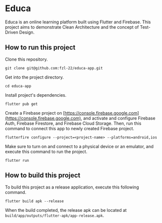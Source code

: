 # Educa

Educa is an online learning platform built using Flutter and Firebase. This project aims to demonstrate Clean Architecture and the concept of Test-Driven Design.

## How to run this project

Clone this repository.

```
git clone git@github.com:fzl-22/educa-app.git
```

Get into the project directory.

```
cd educa-app
```

Install project's dependencies.

```
flutter pub get
```

Create a Firebase project on [https://console.firebase.google.com](https://console.firebase.google.com), and activate and configure Firebase Auth, Firebase Firestore, and Firebase Cloud Storage. Then, run this command to connect this app to newly created Firebase project.

```
flutterfire configure --project=<project-name> --platforms=android,ios
```

Make sure to turn on and connect to a physical device or an emulator, and execute this command to run the project.

```
flutter run
```

## How to build this project

To build this project as a release application, execute this following command.

```
flutter build apk --release
```

When the build completed, the release apk can be located at `build/app/outputs/flutter-apk/app-release.apk`.
